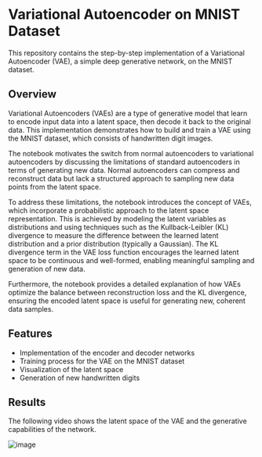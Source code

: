 # Variational Autoencoder on MNIST Dataset

This repository contains the step-by-step implementation of a Variational Autoencoder (VAE), a simple deep generative network, on the MNIST dataset. 

## Overview
Variational Autoencoders (VAEs) are a type of generative model that learn to encode input data into a latent space, then decode it back to the original data. This implementation demonstrates how to build and train a VAE using the MNIST dataset, which consists of handwritten digit images.

The notebook motivates the switch from normal autoencoders to variational autoencoders by discussing the limitations of standard autoencoders in terms of generating new data. Normal autoencoders can compress and reconstruct data but lack a structured approach to sampling new data points from the latent space.

To address these limitations, the notebook introduces the concept of VAEs, which incorporate a probabilistic approach to the latent space representation. This is achieved by modeling the latent variables as distributions and using techniques such as the Kullback-Leibler (KL) divergence to measure the difference between the learned latent distribution and a prior distribution (typically a Gaussian). The KL divergence term in the VAE loss function encourages the learned latent space to be continuous and well-formed, enabling meaningful sampling and generation of new data.

Furthermore, the notebook provides a detailed explanation of how VAEs optimize the balance between reconstruction loss and the KL divergence, ensuring the encoded latent space is useful for generating new, coherent data samples.


## Features

- Implementation of the encoder and decoder networks
- Training process for the VAE on the MNIST dataset
- Visualization of the latent space
- Generation of new handwritten digits

## Results
The following video shows the latent space of the VAE and the generative capabilities of the network. 

![image](https://github.com/SimoManni/Variational-Autoencoder-on-MNIST-Dataset/assets/151052936/e787c954-a1db-4ffc-9e60-10f9e31fae8e)

